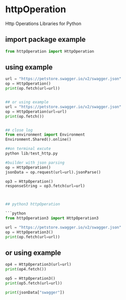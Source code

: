 # httpOperation
Http Operations Libraries for Python

## import package example


```python
from httpOperation import HttpOperation
```

## using example
```python
url = "https://petstore.swagger.io/v2/swagger.json"
op = HttpOperation()
print(op.fetch(url=url))


## or using example
url = "https://petstore.swagger.io/v2/swagger.json"
op = HttpOperation(url=url)
print(op.fetch())


## close log 
from environment import Environment
Environment.Shared().online()

##on terminal excute
python lib/test_http.py

#builder with json parsing
op = HttpOperation()
jsonData = op.request(url=url).jsonParse()

op3 = HttpOperation()
responseString = op3.fetch(url=url)



## python3 httpOperation

```python
from httpOperation3 import HttpOperation3
```

```python
url = "https://petstore.swagger.io/v2/swagger.json"
op = HttpOperation3()
print(op.fetch(url=url))
```

## or using example
```python
op4 = HttpOperation3(url=url)
print(op4.fetch())

op5 = HttpOperation3()
print(op5.fetch(url=url))

print(jsonData["swagger"])
```